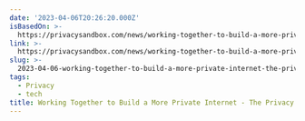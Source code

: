 ```yaml
---
date: '2023-04-06T20:26:20.000Z'
isBasedOn: >-
  https://privacysandbox.com/news/working-together-to-build-a-more-private-internet
link: >-
  https://privacysandbox.com/news/working-together-to-build-a-more-private-internet
slug: >-
  2023-04-06-working-together-to-build-a-more-private-internet-the-privacy-sandbox
tags:
  - Privacy
  - tech
title: Working Together to Build a More Private Internet - The Privacy Sandbox
---
```


